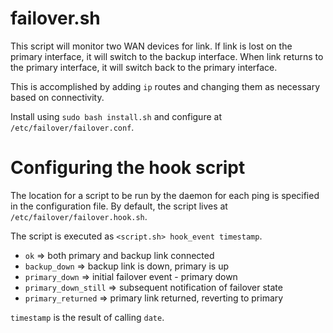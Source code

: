 failover.sh
===

This script will monitor two WAN devices for link. If link is lost on the primary interface, it will switch to the backup interface. When link returns to the primary interface, it will switch back to the primary interface.

This is accomplished by adding ```ip``` routes and changing them as necessary based on connectivity.

Install using ```sudo bash install.sh``` and configure at ```/etc/failover/failover.conf```.

Configuring the hook script
=====
The location for a script to be run by the daemon for each ping is specified
in the configuration file. By default, the script lives at ```/etc/failover/failover.hook.sh```.

The script is executed as ``<script.sh> hook_event timestamp``.

- ``ok`` => both primary and backup link connected
- ``backup_down`` => backup link is down, primary is up
- ``primary_down`` => initial failover event - primary down
- ``primary_down_still`` => subsequent notification of failover state
- ``primary_returned`` => primary link returned, reverting to primary

``timestamp`` is the result of calling ``date``.